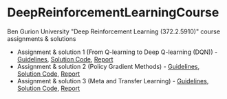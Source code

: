 # DeepReinforcementLearningCourse
Ben Gurion University "Deep Reinforcement Learning (372.2.5910)" course assignments &amp; solutions

- Assignment & solution 1 (From Q-learning to Deep Q-learning (DQN)) - [Guidelines](Assignment_1/Guidelines.pdf), [Solution Code](Assignment_1/Solution_Code), [Report](Assignment_1/Assignment_Solution_Report.pdf)
- Assignment & solution 2 (Policy Gradient Methods) - [Guidelines](Assignment_2/Guidelines.pdf), [Solution Code](Assignment_2/Solution_Code.py), [Report](Assignment_2/Report.pdf)
- Assignment & solution 3 (Meta and Transfer Learning) - [Guidelines](Assignment_3/Guidelines.pdf), [Solution Code](Assignment_3/Solution_Code.py), [Report](Assignment_3/Report.pdf)

